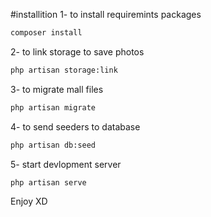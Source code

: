 #installition 
1- to install requiremints packages 
```bash
composer install
```
2- to link storage to save photos 
```bash
php artisan storage:link
```
3- to migrate mall files 
```bash
php artisan migrate 
```
4- to send seeders to database
```bash
php artisan db:seed
```
5- start devlopment server
```bash
php artisan serve 
```
Enjoy XD
